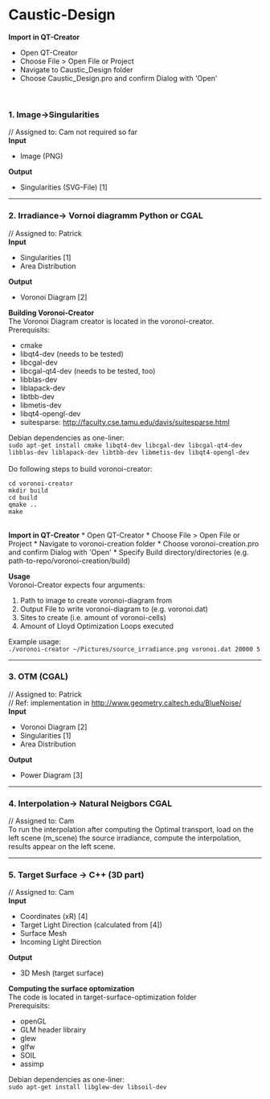 # Caustic-Design

<b>Import in QT-Creator</b>
 *  Open QT-Creator
 *  Choose File > Open File or Project 
 *  Navigate to Caustic_Design folder
 *  Choose Caustic_Design.pro and confirm Dialog with 'Open'
<br>

### 1. Image->Singularities 
// Assigned to: Cam not required so far<br>
<b>Input</b>
 *  Image (PNG)

<b>Output</b>
 *  Singularities (SVG-File) [1]

-------

### 2. Irradiance-> Vornoi diagramm Python or CGAL 
// Assigned to: Patrick<br>
<b>Input</b>
 *  Singularities [1]
 *  Area Distribution

<b>Output</b>
 *  Voronoi Diagram [2]<br>

<b>Building Voronoi-Creator</b><br />
The Voronoi Diagram creator is located in the voronoi-creator.<br>
Prerequisits:<br>
 *  cmake
 *  libqt4-dev (needs to be tested)
 *  libcgal-dev
 *  libcgal-qt4-dev (needs to be tested, too)
 *  libblas-dev
 *  liblapack-dev
 *  libtbb-dev
 *  libmetis-dev
 *  libqt4-opengl-dev
 *  suitesparse: http://faculty.cse.tamu.edu/davis/suitesparse.html

Debian dependencies as one-liner:<br>
`sudo apt-get install cmake libqt4-dev libcgal-dev libcgal-qt4-dev libblas-dev liblapack-dev libtbb-dev libmetis-dev libqt4-opengl-dev`
<br>
<br>
Do following steps to build voronoi-creator:<br>

    cd voronoi-creator
    mkdir build
    cd build
    qmake ..
    make
<br>
<b>Import in QT-Creator</b>
 *  Open QT-Creator
 *  Choose File > Open File or Project 
 *  Navigate to voronoi-creation folder
 *  Choose voronoi-creation.pro and confirm Dialog with 'Open'
 *  Specify Build directory/directories (e.g. path-to-repo/voronoi-creation/build)
<br>

<b>Usage</b><br>
Voronoi-Creator expects four arguments:<br>
 1.  Path to image to create voronoi-diagram from
 2.  Output File to write voronoi-diagram to (e.g. voronoi.dat)
 3.  Sites to create (i.e. amount of voronoi-cells)
 4.  Amount of Lloyd Optimization Loops executed

Example usage:<br>
`./voronoi-creator ~/Pictures/source_irradiance.png voronoi.dat 20000 5`

------

### 3. OTM (CGAL)
// Assigned to: Patrick<br>
// Ref: implementation in http://www.geometry.caltech.edu/BlueNoise/<br>
<b>Input</b>
 *  Voronoi Diagram [2]
 *  Singularities [1]
 *  Area Distribution

<b>Output</b>
 *  Power Diagram [3]

------

### 4. Interpolation-> Natural Neigbors CGAL 
// Assigned to: Cam<br>
To run the interpolation after computing the Optimal transport, load on the left scene (m_scene) the source irradiance, compute the interpolation, results appear on the left scene.

------


### 5. Target Surface -> C++ (3D part) 
// Assigned to: Cam<br>
<b>Input</b>
 *  Coordinates (xR) [4]
 *  Target Light Direction (calculated from [4])
 *  Surface Mesh
 *  Incoming Light Direction

<b>Output</b>
 *  3D Mesh (target surface) 

<b>Computing the surface optomization</b><br />
The code is located in target-surface-optimization folder<br>
Prerequisits:<br>
 *  openGL
 *  GLM header librairy
 *  glew
 *  glfw
 * SOIL
 * assimp

Debian dependencies as one-liner:<br>
`sudo apt-get install libglew-dev libsoil-dev`
<br>

